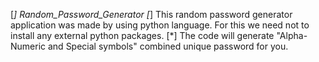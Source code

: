 [*] Random_Password_Generator
[*] This random password generator application was made by using python language. For this we need not to install any external python packages.
[*] The code will generate "Alpha-Numeric and Special symbols" combined unique password for you.

